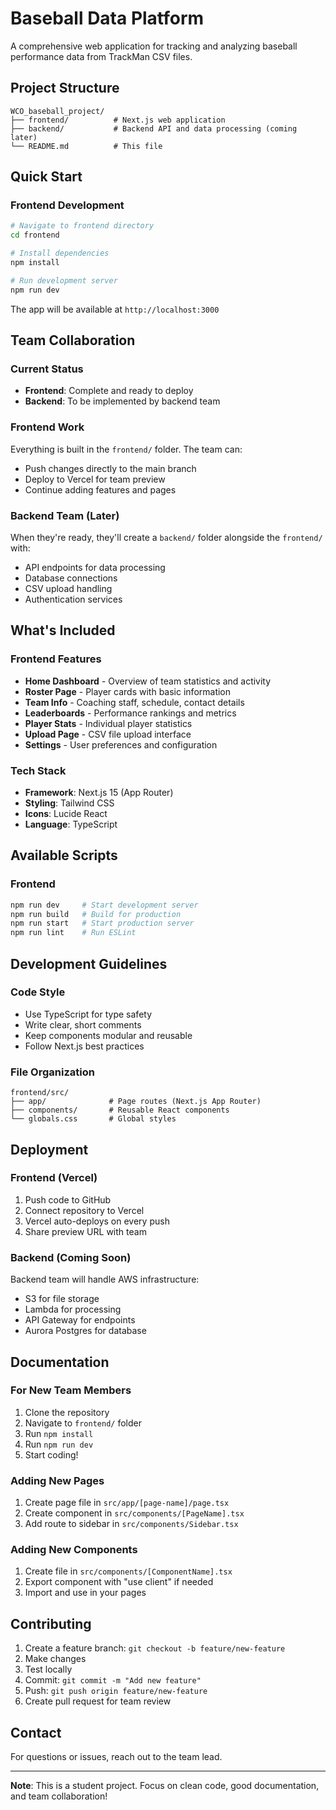 # Baseball Data Platform

A comprehensive web application for tracking and analyzing baseball performance data from TrackMan CSV files.

## Project Structure

```
WCO_baseball_project/
├── frontend/          # Next.js web application
├── backend/           # Backend API and data processing (coming later)
└── README.md          # This file
```

## Quick Start

### Frontend Development

```bash
# Navigate to frontend directory
cd frontend

# Install dependencies
npm install

# Run development server
npm run dev
```

The app will be available at `http://localhost:3000`

## Team Collaboration

### Current Status
- **Frontend**: Complete and ready to deploy
- **Backend**: To be implemented by backend team

### Frontend Work
Everything is built in the `frontend/` folder. The team can:
- Push changes directly to the main branch
- Deploy to Vercel for team preview
- Continue adding features and pages

### Backend Team (Later)
When they're ready, they'll create a `backend/` folder alongside the `frontend/` with:
- API endpoints for data processing
- Database connections
- CSV upload handling
- Authentication services

## What's Included

### Frontend Features
- **Home Dashboard** - Overview of team statistics and activity
- **Roster Page** - Player cards with basic information
- **Team Info** - Coaching staff, schedule, contact details
- **Leaderboards** - Performance rankings and metrics
- **Player Stats** - Individual player statistics
- **Upload Page** - CSV file upload interface
- **Settings** - User preferences and configuration

### Tech Stack
- **Framework**: Next.js 15 (App Router)
- **Styling**: Tailwind CSS
- **Icons**: Lucide React
- **Language**: TypeScript

## Available Scripts

### Frontend
```bash
npm run dev     # Start development server
npm run build   # Build for production
npm run start   # Start production server
npm run lint    # Run ESLint
```

## Development Guidelines

### Code Style
- Use TypeScript for type safety
- Write clear, short comments
- Keep components modular and reusable
- Follow Next.js best practices

### File Organization
```
frontend/src/
├── app/              # Page routes (Next.js App Router)
├── components/       # Reusable React components
└── globals.css       # Global styles
```

## Deployment

### Frontend (Vercel)
1. Push code to GitHub
2. Connect repository to Vercel
3. Vercel auto-deploys on every push
4. Share preview URL with team

### Backend (Coming Soon)
Backend team will handle AWS infrastructure:
- S3 for file storage
- Lambda for processing
- API Gateway for endpoints
- Aurora Postgres for database

## Documentation

### For New Team Members
1. Clone the repository
2. Navigate to `frontend/` folder
3. Run `npm install`
4. Run `npm run dev`
5. Start coding!

### Adding New Pages
1. Create page file in `src/app/[page-name]/page.tsx`
2. Create component in `src/components/[PageName].tsx`
3. Add route to sidebar in `src/components/Sidebar.tsx`

### Adding New Components
1. Create file in `src/components/[ComponentName].tsx`
2. Export component with "use client" if needed
3. Import and use in your pages

## Contributing

1. Create a feature branch: `git checkout -b feature/new-feature`
2. Make changes
3. Test locally
4. Commit: `git commit -m "Add new feature"`
5. Push: `git push origin feature/new-feature`
6. Create pull request for team review

## Contact

For questions or issues, reach out to the team lead.

---

**Note**: This is a student project. Focus on clean code, good documentation, and team collaboration!

